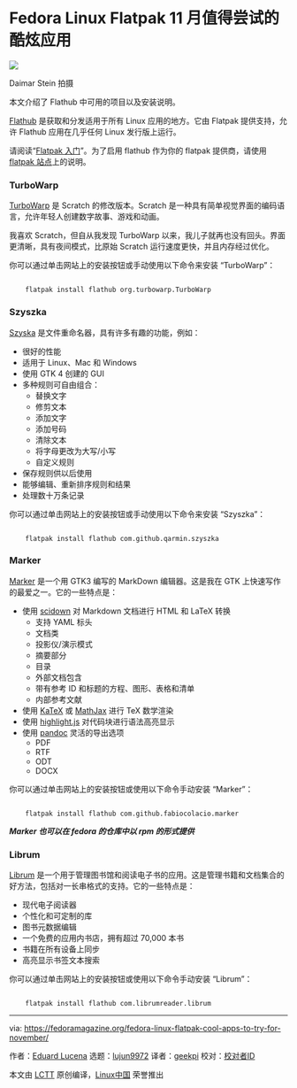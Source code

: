 [#]: subject: "Fedora Linux Flatpak cool apps to try for November"
[#]: via: "https://fedoramagazine.org/fedora-linux-flatpak-cool-apps-to-try-for-november/"
[#]: author: "Eduard Lucena https://fedoramagazine.org/author/x3mboy/"
[#]: collector: "lujun9972/lctt-scripts-1693450080"
[#]: translator: "geekpi"
[#]: reviewer: " "
[#]: publisher: " "
[#]: url: " "

Fedora Linux Flatpak 11 月值得尝试的酷炫应用
======

![][1]

Daimar Stein 拍摄

本文介绍了 Flathub 中可用的项目以及安装说明。

[Flathub][2] 是获取和分发适用于所有 Linux 应用的地方。它由 Flatpak 提供支持，允许 Flathub 应用在几乎任何 Linux 发行版上运行。

请阅读“[Flatpak 入门][3]”。为了启用 flathub 作为你的 flatpak 提供商，请使用 [flatpak 站点][4]上的说明。

### TurboWarp

[TurboWarp][5] 是 Scratch 的修改版本。Scratch 是一种具有简单视觉界面的编码语言，允许年轻人创建数字故事、游戏和动画。

我喜欢 Scratch，但自从我发现 TurboWarp 以来，我儿子就再也没有回头。界面更清晰，具有夜间模式，比原始 Scratch 运行速度更快，并且内存经过优化。

你可以通过单击网站上的安装按钮或手动使用以下命令来安装 “TurboWarp”：

````

    flatpak install flathub org.turbowarp.TurboWarp

````

### Szyszka

[Szyska][6] 是文件重命名器，具有许多有趣的功能，例如：

  * 很好的性能
  * 适用于 Linux、Mac 和 Windows
  * 使用 GTK 4 创建的 GUI
  * 多种规则可自由组合：
    * 替换文字
    * 修剪文本
    * 添加文字
    * 添加号码
    * 清除文本
    * 将字母更改为大写/小写
    * 自定义规则
  * 保存规则供以后使用
  * 能够编辑、重新排序规则和结果
  * 处理数十万条记录



你可以通过单击网站上的安装按钮或手动使用以下命令来安装 “Szyszka”：

````

    flatpak install flathub com.github.qarmin.szyszka

````

### Marker

[Marker][7] 是一个用 GTK3 编写的 MarkDown 编辑器。这是我在 GTK 上快速写作的最爱之一。它的一些特点是：

  * 使用 [scidown][8] 对 Markdown 文档进行 HTML 和 LaTeX 转换
    * 支持 YAML 标头
    * 文档类
    * 投影仪/演示模式
    * 摘要部分
    * 目录
    * 外部文档包含
    * 带有参考 ID 和标题的方程、图形、表格和清单
    * 内部参考文献
  * 使用 [KaTeX][9] 或 [MathJax][10] 进行 TeX 数学渲染
  * 使用 [highlight.js][11] 对代码块进行语法高亮显示
  * 使用 [pandoc][12] 灵活的导出选项
    * PDF
    * RTF
    * ODT
    * DOCX



你可以通过单击网站上的安装按钮或使用以下命令手动安装 “Marker”：

````

    flatpak install flathub com.github.fabiocolacio.marker

````

_**Marker 也可以在 fedora 的仓库中以 rpm 的形式提供**_

### Librum

[Librum][13] 是一个用于管理图书馆和阅读电子书的应用。这是管理书籍和文档集合的好方法，包括对一长串格式的支持。它的一些特点是：

  * 现代电子阅读器
  * 个性化和可定制的库
  * 图书元数据编辑
  * 一个免费的应用内书店，拥有超过 70,000 本书
  * 书籍在所有设备上同步
  * 高亮显示书签文本搜索



你可以通过单击网站上的安装按钮或使用以下命令手动安装 “Librum”：

````

    flatpak install flathub com.librumreader.librum

````

--------------------------------------------------------------------------------

via: https://fedoramagazine.org/fedora-linux-flatpak-cool-apps-to-try-for-november/

作者：[Eduard Lucena][a]
选题：[lujun9972][b]
译者：[geekpi](https://github.com/geekpi)
校对：[校对者ID](https://github.com/校对者ID)

本文由 [LCTT](https://github.com/LCTT/TranslateProject) 原创编译，[Linux中国](https://linux.cn/) 荣誉推出

[a]: https://fedoramagazine.org/author/x3mboy/
[b]: https://github.com/lujun9972
[1]: https://fedoramagazine.org/wp-content/uploads/2023/10/flatpak-apps-for-november-banner-816x345.jpg
[2]: https://flathub.org
[3]: https://fedoramagazine.org/getting-started-flatpak/
[4]: https://flatpak.org/setup/Fedora
[5]: https://flathub.org/apps/org.turbowarp.TurboWarp
[6]: https://flathub.org/apps/com.github.qarmin.szyszka
[7]: https://flathub.org/apps/com.github.fabiocolacio.marker
[8]: https://github.com/wallberg13/scidown
[9]: https://katex.org/
[10]: https://www.mathjax.org/
[11]: https://highlightjs.org/
[12]: https://pandoc.org/
[13]: https://flathub.org/apps/com.librumreader.librum